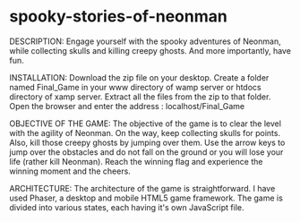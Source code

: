 # spooky-stories-of-neonman

DESCRIPTION: 
Engage yourself with the spooky adventures of Neonman, while collecting skulls and killing creepy ghosts. And more importantly, have fun.

INSTALLATION: 
Download the zip file on your desktop. Create a folder named Final_Game in your www directory of wamp server or htdocs directory of xamp server. Extract all the files from the zip to that folder.
Open the browser and enter the address : localhost/Final_Game

OBJECTIVE OF THE GAME:
The objective of the game is to clear the level with the agility of Neonman. On the way, keep collecting skulls for points. 
Also, kill those creepy ghosts by jumping over them. 
Use the arrow keys to jump over the obstacles and do not fall on the ground or you will lose your life (rather kill Neonman). 
Reach the winning flag and experience the winning moment and the cheers.

ARCHITECTURE: 
The architecture of the game is straightforward. I have used Phaser, a desktop and mobile HTML5 game framework. The game is divided into various states, each having it's own JavaScript file.
